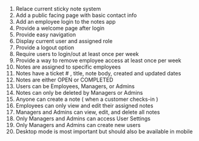 1. Relace current sticky note system
2. Add a public facing page with basic contact info
3. Add an employee login to the notes app
4. Provide a welcome page after login
5. Provide easy navigation
6. Display current user and assigned role
7. Provide a logout option
8. Require users to login/out at least once per week
9. Provide a way to remove employee access at least once per week
10. Notes are assigned to specific employees
11. Notes have a ticket # , title, note body, created and updated dates
12. Notes are either OPEN or COMPLETED
13. Users can be Employees, Managers, or Admins
14. Notes can only be deleted by Managers or Admins
15. Anyone can create a note ( when a customer checks-in )
16. Employees can only view and edit their assigned notes
17. Managers and Admins can view, edit, and delete all notes
18. Only Managers and Admins can access User Settings
19. Only Managers and Admins can create new users
20. Desktop mode is most important but should also be available in mobile